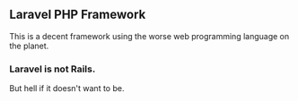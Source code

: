 ## Laravel PHP Framework
This is a decent framework using the worse web programming language on the planet.

### Laravel is not Rails.
But hell if it doesn't want to be.